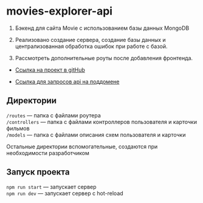 # movies-explorer-api


1. Бэкенд для сайта Movie с использованием базы данных MongoDB

2. Реализовано создание сервера, создание базы данных и централизованная обработка ошибок при работе с базой.

3. Рассмотреть дополнительные роуты после добавления фронтенда.


 
 + [Ссылка на проект в gitHub](https://github.com/alix1982/movies-explorer-api.git)

 + [Ссылка для запросов api на поддомене](https://api.alix576-movie.nomorepartiesxyz.ru/)



## Директории

`/routes` — папка с файлами роутера  
`/controllers` — папка с файлами контроллеров пользователя и карточки фильмов   
`/models` — папка с файлами описания схем пользователя и карточки  
  
Остальные директории вспомогательные, создаются при необходимости разработчиком

## Запуск проекта

`npm run start` — запускает сервер   
`npm run dev` — запускает сервер с hot-reload
